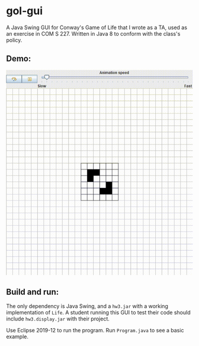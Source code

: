 # gol-gui
A Java Swing GUI for Conway's Game of  Life that I wrote as a TA, used as an exercise in COM S 227.
Written in Java 8 to conform with the class's policy.

## Demo:

![GIF of the program running](/demo.gif)

## Build and run:

The only dependency is Java Swing, and a `hw3.jar` with a working implementation of `Life`.
A student running this GUI to test their code should include `hw3.display.jar` with their project.

Use Eclipse 2019-12 to run the program.
Run `Program.java` to see a basic example.

